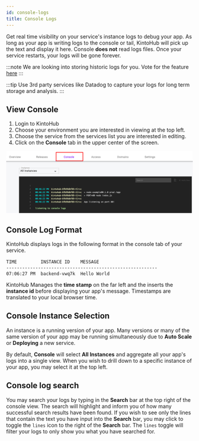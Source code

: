 ```yaml
---
id: console-logs
title: Console Logs
---
```


Get real time visibility on your service's instance logs to debug your app.
As long as your app is writing logs to the console or tail, KintoHub will pick up the text and display it here.
Console **does not** read logs files.
Once your service restarts, your logs will be gone forever.

:::note
We are looking into storing historic logs for you. Vote for the feature [here](https://feedback.kintohub.com/feature-requests/p/historic-console-logs)
:::

:::tip
Use 3rd party services like Datadog to capture your logs for long term storage and analysis.
::: 

## View Console

1. Login to KintoHub
2. Choose your environment you are interested in viewing at the top left.
3. Choose the service from the services list you are interested in editing.
4. Click on the **Console** tab in the upper center of the screen.

![console](/img/anatomy/console.png)

## Console Log Format

KintoHub displays logs in the following format in the console tab of your service.

```
TIME         INSTANCE ID    MESSAGE
---------------------------------------------------------
07:06:27 PM  backend-vwq7k  Hello World
```

KintoHub Manages the **time stamp** on the far left and the inserts the **instance id** before displaying your app's message.
Timestamps are translated to your local browser time.

## Console Instance Selection

An instance is a running version of your app.
Many versions or many of the same version of your app may be running simultaneously due to **Auto Scale** or **Deploying** a new service.

By default, **Console** will select **All Instances** and aggregate all your app's logs into a single view.
When you wish to drill down to a specific instance of your app, you may select it at the top left.

## Console log search

You may search your logs by typing in the **Search** bar at the top right of the console view.
The search will highlight and inform you of how many successful search results have been found.
If you wish to see only the lines that contain the text you have input into the **Search** bar, you may click to toggle the `lines` icon to the right of the **Search** bar.
The `lines` toggle will filter your logs to only show you what you have searched for.
